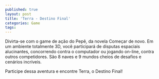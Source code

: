 ```yaml
---
published: true
layout: post
title: 'Terra - Destino Final'
categories: Game
tags: 
---
```

Divirta-se com o game de a&ccedil;&atilde;o do Pep&ecirc;, da novela Come&ccedil;ar de novo. Em um ambiente totalmente 3D, voc&ecirc; participar&aacute; de disputas espaciais alucinantes, concorrendo contra o computador ou jogando on-line, contra outros competidores. S&atilde;o 8 naves e 9 mundos cheios de desafios e cen&aacute;rios incr&iacute;veis.







Participe dessa aventura e encontre Terra, o Destino Final!








